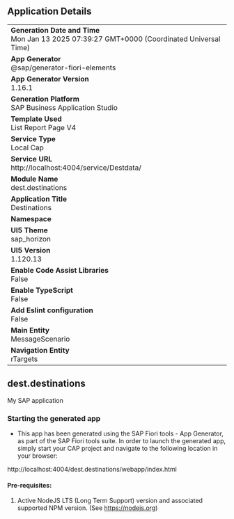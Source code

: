 ## Application Details
|               |
| ------------- |
|**Generation Date and Time**<br>Mon Jan 13 2025 07:39:27 GMT+0000 (Coordinated Universal Time)|
|**App Generator**<br>@sap/generator-fiori-elements|
|**App Generator Version**<br>1.16.1|
|**Generation Platform**<br>SAP Business Application Studio|
|**Template Used**<br>List Report Page V4|
|**Service Type**<br>Local Cap|
|**Service URL**<br>http://localhost:4004/service/Destdata/|
|**Module Name**<br>dest.destinations|
|**Application Title**<br>Destinations|
|**Namespace**<br>|
|**UI5 Theme**<br>sap_horizon|
|**UI5 Version**<br>1.120.13|
|**Enable Code Assist Libraries**<br>False|
|**Enable TypeScript**<br>False|
|**Add Eslint configuration**<br>False|
|**Main Entity**<br>MessageScenario|
|**Navigation Entity**<br>rTargets|

## dest.destinations

My SAP application

### Starting the generated app

-   This app has been generated using the SAP Fiori tools - App Generator, as part of the SAP Fiori tools suite.  In order to launch the generated app, simply start your CAP project and navigate to the following location in your browser:

http://localhost:4004/dest.destinations/webapp/index.html

#### Pre-requisites:

1. Active NodeJS LTS (Long Term Support) version and associated supported NPM version.  (See https://nodejs.org)


